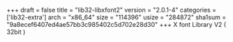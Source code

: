 +++
draft = false
title = "lib32-libxfont2"
version = "2.0.1-4"
categories = ['lib32-extra']
arch = "x86_64"
size = "114396"
usize = "284872"
sha1sum = "9a8ecef6407ed4ae57bb3c985402c5d702e28d30"
+++
X font Library V2 ( 32bit )